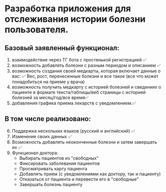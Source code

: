 # Разработка приложения для отслеживания истории болезни пользователя.

## Базовый заявленный функционал:
1) взаимодействие через ТГ бота с простенькой регистрацией ✅
2) возможность добавлять болезни с разным периодом и описанием ✅
3) возможность создания своей медкарты, которая включает данные о вас: ✅
Вес, рост, перенесенные болезни и все такое (все что может понадобиться на приеме у врача)
4) возможность получить медкарту с историей болезней и сведениях о пациенте в формате текста/таблицы/веб страницы с историей болезней за месяц/год/все время✅
5) добавления графика приема лекарств с уведомлением.✅

## В том числе реализовано:
6) Поддержка нескольких языков (русский и английский) ✅
7) Изменение своих данных ✅ 
8) Возможность добавлять неоконченные болезни и затем завершать их ✅
9) Функционал доктора:
    - Выбирать пациентов из "свободных"
    - Фиксировать заболевания пациентов
    - Просматривать карту пациента
    - Добавлять прием (с уведомлениями как доктору, так и пациенту)
    - Отказаться от пациента и перевести его в "свободные"
    - Завершать болезнь пациенту
